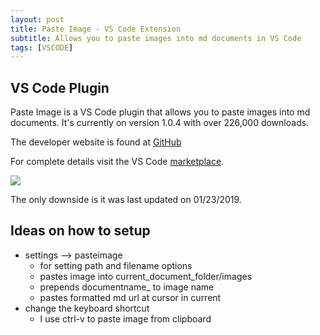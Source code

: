 ```yaml
---
layout: post
title: Paste Image - VS Code Extension
subtitle: Allows you to paste images into md documents in VS Code
tags: [VSCODE]
---
```


## VS Code Plugin
Paste Image is a VS Code plugin that allows you to paste images into md documents. It's currently on version 1.0.4 with over 226,000 downloads.

The developer website is found at [GitHub](https://github.com/mushanshitiancai/vscode-paste-image)

For complete details visit the VS Code [marketplace](https://marketplace.visualstudio.com/items?itemName=mushan.vscode-paste-image).

![](images/Paste%20Image_2022-09-06-16-05-58.png)

The only downside is it was last updated on 01/23/2019.

## Ideas on how to setup
* settings --> pasteimage
    * for setting path and filename options
    * pastes image into current_document_folder/images
    * prepends documentname_ to image name
    * pastes formatted md url at cursor in current
* change the keyboard shortcut 
    * I use ctrl-v to paste image from clipboard
